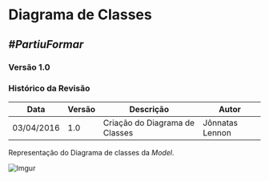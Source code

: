 # **Diagrama de Classes**

##  ***#PartiuFormar***

### **Versão 1.0**

### Histórico da Revisão
Data|Versão|Descrição|Autor
----|------|---------|------------------
03/04/2016| 1.0 |Criação do Diagrama de Classes|Jônnatas Lennon

Representação do Diagrama de classes da _Model_. 

![Imgur](http://i.imgur.com/louPfjW.png)